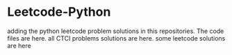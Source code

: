 # Leetcode-Python
adding the python leetcode problem solutions in this repositories. 
The code files are here.
all CTCI problems solutions are here.
some leetcode solutions are here



































































































































































































































































































































































































































































































































































































































































































































